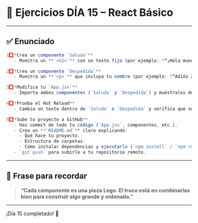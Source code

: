 # 🧪 Ejercicios DÍA 15 – React Básico

---

## ✅ Enunciado
```jsx
1️⃣ **Crea un componente `Saludo`**  
   - Muestra un **`<h1>`** con un texto fijo (por ejemplo: *“¡Hola mundo desde Saludo!”*).

2️⃣ **Crea un componente `Despedida`**  
   - Muestra un **`<p>`** que incluya tu nombre (por ejemplo: *“Adiós Zokan, ¡hasta pronto!”*).

3️⃣ **Modifica tu `App.jsx`**  
   - Importa ambos componentes (`Saludo` y `Despedida`) y muéstralos dentro del mismo contenedor (`<div>`).

4️⃣ **Prueba el Hot Reload**  
   - Cambia un texto dentro de `Saludo` o `Despedida` y verifica que se actualiza en tu navegador sin recargar manualmente.

5️⃣ **Sube tu proyecto a GitHub**  
   - Haz commit de todo tu código (`App.jsx`, componentes, etc.).
   - Crea un **`README.md`** claro explicando:
     - Qué hace tu proyecto.
     - Estructura de carpetas.
     - Cómo instalar dependencias y ejecutarlo (`npm install` / `npm run dev` o similar).
   - `git push` para subirlo a tu repositorio remoto.
```
---

## 🧩 Frase para recordar

> **“Cada componente es una pieza Lego. El truco está en combinarlas bien para construir algo grande y ordenado.”**

---

¡Día 15 completado! 🚀
